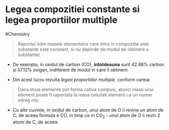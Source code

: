 # Legea compozitiei constante si legea proportiilor multiple

#Chemistry

> Raportul intre masele elementelor care intra in compozitia unei substante este constant, si nu depinde de modul de obtinere a substantei

- De exemplu, in oxidul de carbon (CO), **intotdeauna** sunt 42.88% carbon si 57.12% oxigen, indiferent de modul in care il obtinem.

- Din acest lucru rezulta _legea proportiilor multiple_, conform careia:

> Daca doua elemente pot forma cativa compusi, atunci masa unui element poate fi raportata la masa celuilalt element ca un numar intreg mic

- Cu alte cuvinte, in oxidul de carbon, unui atom de O ii revine un atom de C, de aceea formula e CO, in timp ce in CO<sub>2</sub> - unui atom de O ii revin 2 atomi de C, de aceea.
